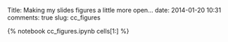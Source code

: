 Title: Making my slides figures a little more open...
date:  2014-01-20 10:31
comments: true
slug: cc_figures

{% notebook cc_figures.ipynb cells[1:] %}
